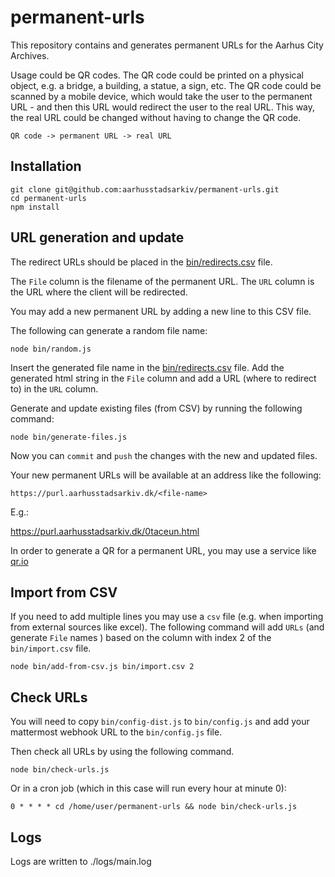 # permanent-urls

This repository contains and generates permanent URLs for the Aarhus City Archives.

Usage could be QR codes. The QR code could be printed on a physical object, e.g. a bridge, a building, a statue, a sign, etc. The QR code could be scanned by a mobile device, which would take the user to the permanent URL - and then this URL would redirect the user to the real URL. This way, the real URL could be changed without having to change the QR code.

    QR code -> permanent URL -> real URL

## Installation

    git clone git@github.com:aarhusstadsarkiv/permanent-urls.git
    cd permanent-urls
    npm install

## URL generation and update

The redirect URLs should be placed in the [bin/redirects.csv](bin/redirects.csv) file.

The `File` column is the filename of the permanent URL. The `URL` column is the URL where the client will be redirected.

You may add a new permanent URL by adding a new line to this CSV file.

The following can generate a random file name:

    node bin/random.js

Insert the generated file name in the [bin/redirects.csv](bin/redirects.csv) file. 
Add the generated html string in the `File` column and add a URL (where to redirect to) in the `URL` column.

Generate and update existing files (from CSV) by running the following command:

    node bin/generate-files.js

Now you can `commit` and `push` the changes with the new and updated files.

Your new permanent URLs will be available at an address like the following:

    https://purl.aarhusstadsarkiv.dk/<file-name>

E.g.:

https://purl.aarhusstadsarkiv.dk/0taceun.html

In order to generate a QR for a permanent URL, you may use a service like [qr.io](https://qr.io/)

## Import from CSV

If you need to add multiple lines you may use a `csv` file (e.g. when importing from external sources like excel). 
The following command will add `URLs` (and generate `File` names ) based on the column with index 2 
of the `bin/import.csv` file. 

    node bin/add-from-csv.js bin/import.csv 2

## Check URLs

You will need to copy `bin/config-dist.js` to `bin/config.js` and add your mattermost webhook URL
to the `bin/config.js` file.

Then check all URLs by using the following command.

    node bin/check-urls.js

Or in a cron job (which in this case will run every  hour at minute 0):

    0 * * * * cd /home/user/permanent-urls && node bin/check-urls.js

## Logs

Logs are written to ./logs/main.log
